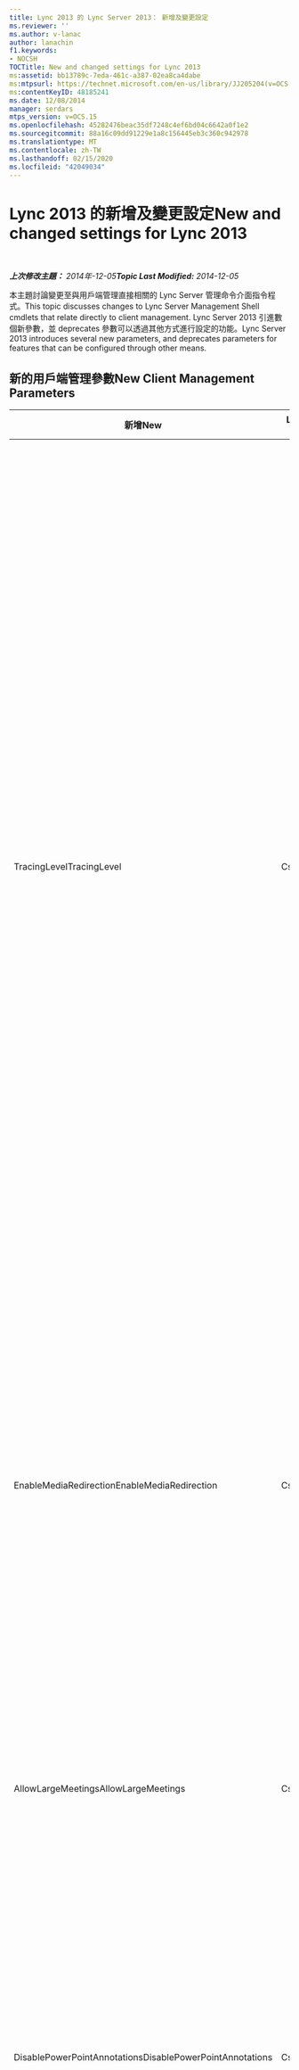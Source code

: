 ```yaml
---
title: Lync 2013 的 Lync Server 2013： 新增及變更設定
ms.reviewer: ''
ms.author: v-lanac
author: lanachin
f1.keywords:
- NOCSH
TOCTitle: New and changed settings for Lync 2013
ms:assetid: bb13789c-7eda-461c-a387-02ea8ca4dabe
ms:mtpsurl: https://technet.microsoft.com/en-us/library/JJ205204(v=OCS.15)
ms:contentKeyID: 48185241
ms.date: 12/08/2014
manager: serdars
mtps_version: v=OCS.15
ms.openlocfilehash: 45282476beac35df7248c4ef6bd04c6642a0f1e2
ms.sourcegitcommit: 88a16c09dd91229e1a8c156445eb3c360c942978
ms.translationtype: MT
ms.contentlocale: zh-TW
ms.lasthandoff: 02/15/2020
ms.locfileid: "42049034"
---
```

<div data-xmlns="http://www.w3.org/1999/xhtml">

<div class="topic" data-xmlns="http://www.w3.org/1999/xhtml" data-msxsl="urn:schemas-microsoft-com:xslt" data-cs="http://msdn.microsoft.com/">

<div data-asp="http://msdn2.microsoft.com/asp">

# <a name="new-and-changed-settings-for-lync-2013"></a><span data-ttu-id="6dace-102">Lync 2013 的新增及變更設定</span><span class="sxs-lookup"><span data-stu-id="6dace-102">New and changed settings for Lync 2013</span></span>

</div>

<div id="mainSection">

<div id="mainBody">

<span> </span>

<span data-ttu-id="6dace-103">_**上次修改主題：** 2014年-12-05_</span><span class="sxs-lookup"><span data-stu-id="6dace-103">_**Topic Last Modified:** 2014-12-05_</span></span>

<span data-ttu-id="6dace-104">本主題討論變更至與用戶端管理直接相關的 Lync Server 管理命令介面指令程式。</span><span class="sxs-lookup"><span data-stu-id="6dace-104">This topic discusses changes to Lync Server Management Shell cmdlets that relate directly to client management.</span></span> <span data-ttu-id="6dace-105">Lync Server 2013 引進數個新參數，並 deprecates 參數可以透過其他方式進行設定的功能。</span><span class="sxs-lookup"><span data-stu-id="6dace-105">Lync Server 2013 introduces several new parameters, and deprecates parameters for features that can be configured through other means.</span></span>

<div>

## <a name="new-client-management-parameters"></a><span data-ttu-id="6dace-106">新的用戶端管理參數</span><span class="sxs-lookup"><span data-stu-id="6dace-106">New Client Management Parameters</span></span>


<table>
<colgroup>
<col style="width: 33%" />
<col style="width: 33%" />
<col style="width: 33%" />
</colgroup>
<thead>
<tr class="header">
<th><span data-ttu-id="6dace-107">新增</span><span class="sxs-lookup"><span data-stu-id="6dace-107">New</span></span></th>
<th><span data-ttu-id="6dace-108">Lync Server 管理命令介面指令程式</span><span class="sxs-lookup"><span data-stu-id="6dace-108">Lync Server Management Shell Cmdlet</span></span></th>
<th><span data-ttu-id="6dace-109">描述</span><span class="sxs-lookup"><span data-stu-id="6dace-109">Description</span></span></th>
</tr>
</thead>
<tbody>
<tr class="odd">
<td><p><span data-ttu-id="6dace-110">TracingLevel</span><span class="sxs-lookup"><span data-stu-id="6dace-110">TracingLevel</span></span></p></td>
<td><p><span data-ttu-id="6dace-111">CsClientPolicy</span><span class="sxs-lookup"><span data-stu-id="6dace-111">CsClientPolicy</span></span></p></td>
<td><p><span data-ttu-id="6dace-112">當您將會設為 True，軟體追蹤啟用在 Lync;當設為 False，軟體追蹤將會停用。</span><span class="sxs-lookup"><span data-stu-id="6dace-112">When set to True, software tracing will be enabled in Lync; when set to False, software tracing will be disabled.</span></span> <span data-ttu-id="6dace-113">軟體追蹤包含保留程式所進行之所有事項的詳細記錄 (包括追蹤 API 呼叫)。</span><span class="sxs-lookup"><span data-stu-id="6dace-113">Software tracing involves keeping a detailed record of everything that a program does (including tracking API calls).</span></span> <span data-ttu-id="6dace-114">追蹤是大部分有用的開發人員和應用程式的支援人員。此設定相當於 [Communications Server 2007 R2 群組原則設定&quot;開啟 Communicator 追蹤。&quot; ，如下所示的設定包括：</span><span class="sxs-lookup"><span data-stu-id="6dace-114">Tracing is mostly useful to developers and to application support personnel.This setting is equivalent to the Communications Server 2007 R2 Group Policy setting &quot;Turn on tracing for Communicator.&quot; The settings are as follows:</span></span></p>
<ul>
<li><p><span data-ttu-id="6dace-115">關 = 停用追蹤，使用者無法變更此設定。</span><span class="sxs-lookup"><span data-stu-id="6dace-115">Off = Tracing is disabled and the user cannot change this setting.</span></span></p></li>
<li><p><span data-ttu-id="6dace-116">輕 = 執行最基本的追蹤是，且使用者無法變更此設定。</span><span class="sxs-lookup"><span data-stu-id="6dace-116">Light = Minimal tracing is performed, and the user cannot change this setting.</span></span></p></li>
<li><p><span data-ttu-id="6dace-117">開 = Verbose 追蹤已執行，且使用者無法變更此設定。</span><span class="sxs-lookup"><span data-stu-id="6dace-117">On = Verbose tracing is performed, and the user cannot change this setting.</span></span></p></li>
</ul>
<p><span data-ttu-id="6dace-118">根據預設 TracingLevel 設為 null 值。</span><span class="sxs-lookup"><span data-stu-id="6dace-118">By default TracingLevel is set to a null value.</span></span> <span data-ttu-id="6dace-119">這表示會執行最基本的追蹤，但使用者可以啟用或停用這個最基本的追蹤。</span><span class="sxs-lookup"><span data-stu-id="6dace-119">That means that minimal tracing is performed, but the user can enable or disable this minimal tracing.</span></span></p></td>
</tr>
<tr class="even">
<td><p><span data-ttu-id="6dace-120">EnableMediaRedirection</span><span class="sxs-lookup"><span data-stu-id="6dace-120">EnableMediaRedirection</span></span></p></td>
<td><p><span data-ttu-id="6dace-121">CsClientPolicy</span><span class="sxs-lookup"><span data-stu-id="6dace-121">CsClientPolicy</span></span></p></td>
<td><p><span data-ttu-id="6dace-122">當設為 True ($True) 可讓與其他的網路流量，依序分開的音訊和視訊資料流時，這可讓用戶端裝置進行編碼和解碼音訊及視訊在本機上。</span><span class="sxs-lookup"><span data-stu-id="6dace-122">When set to True ($True) allows audio and video streams to be separated from other network traffic, In turn, this allows client devices to do encoding and decoding of audio and video locally.</span></span> <span data-ttu-id="6dace-123">與裝置遠端處理或轉碼器壓縮等類似的技術相較，媒體重新導向通常會使頻寬使用較低、伺服器擴充性較高，且使用者經驗較佳。</span><span class="sxs-lookup"><span data-stu-id="6dace-123">Media redirection typically results in lower bandwidth usage, higher server scalability, and a more-optimal user experience compared to similar techniques such as device remoting or codec compression.</span></span></p></td>
</tr>
<tr class="odd">
<td><p><span data-ttu-id="6dace-124">AllowLargeMeetings</span><span class="sxs-lookup"><span data-stu-id="6dace-124">AllowLargeMeetings</span></span></p></td>
<td><p><span data-ttu-id="6dace-125">CsConferencing</span><span class="sxs-lookup"><span data-stu-id="6dace-125">CsConferencing</span></span></p></td>
<td><p><span data-ttu-id="6dace-126">設為 True 時，所有 Lync Meeting 都視為&quot;大型會議。&quot;大型會議，以限制置於此外預設傳輸的會議名冊大小傳送給參與者的通知數目。</span><span class="sxs-lookup"><span data-stu-id="6dace-126">When set to True, all Lync Meetings are treated as &quot;large meetings.&quot; With a large meeting, restrictions are placed on the number of notifications that are sent to participants, in addition to the size of the meeting roster that is transmitted by default.</span></span></p></td>
</tr>
<tr class="even">
<td><p><span data-ttu-id="6dace-127">DisablePowerPointAnnotations</span><span class="sxs-lookup"><span data-stu-id="6dace-127">DisablePowerPointAnnotations</span></span></p></td>
<td><p><span data-ttu-id="6dace-128">CsConferencing</span><span class="sxs-lookup"><span data-stu-id="6dace-128">CsConferencing</span></span></p></td>
<td><p><span data-ttu-id="6dace-129">當設為 True ($True) 使用者將無法將註解新增至 PowerPoint 投影片在會議中使用。</span><span class="sxs-lookup"><span data-stu-id="6dace-129">When set to True ($True) users won’t be able to add annotations to PowerPoint slides used in a conference.</span></span> <span data-ttu-id="6dace-130">不過，（根據 AllowAnnotations 屬性的值），使用者仍會有其他白板功能的存取權。</span><span class="sxs-lookup"><span data-stu-id="6dace-130">However (depending on the value of the AllowAnnotations property), users will still have access to other whiteboarding features.</span></span> <span data-ttu-id="6dace-131">預設值為 False，這表示可允許 PowerPoint 註釋。</span><span class="sxs-lookup"><span data-stu-id="6dace-131">The default value is False, meaning that PowerPoint annotations are allowed.</span></span></p></td>
</tr>
<tr class="odd">
<td><p><span data-ttu-id="6dace-132">AllowSharedNotes</span><span class="sxs-lookup"><span data-stu-id="6dace-132">AllowSharedNotes</span></span></p></td>
<td><p><span data-ttu-id="6dace-133">CsConferencing</span><span class="sxs-lookup"><span data-stu-id="6dace-133">CsConferencing</span></span></p></td>
<td><p><span data-ttu-id="6dace-134">當設為 True （預設值） 在任何開啟連結到會議的 OneNote 筆記本會自動更新會議參與者和詳細資料等在會議期間共用的內容相關的資訊。</span><span class="sxs-lookup"><span data-stu-id="6dace-134">When set to True (the default value) any open OneNote notebooks linked to the conference will automatically be updated with information such as conference participants and details about content shared during the conference.</span></span></p></td>
</tr>
<tr class="even">
<td><p><span data-ttu-id="6dace-135">EnableInviteCustomization</span><span class="sxs-lookup"><span data-stu-id="6dace-135">EnableInviteCustomization</span></span></p></td>
<td><p><span data-ttu-id="6dace-136">CsMeetingConfiguration</span><span class="sxs-lookup"><span data-stu-id="6dace-136">CsMeetingConfiguration</span></span></p></td>
<td><p><span data-ttu-id="6dace-137">與其他新 CsMeetingConfiguration 參數一起使用自訂的線上會議增益集 Lync 2013 所產生的會議邀請。</span><span class="sxs-lookup"><span data-stu-id="6dace-137">Used along with the other new CsMeetingConfiguration parameters to customize the meeting invitations generated by the Online Meeting Add-in for Lync 2013.</span></span></p></td>
</tr>
<tr class="odd">
<td><p><span data-ttu-id="6dace-138">LogoURL</span><span class="sxs-lookup"><span data-stu-id="6dace-138">LogoURL</span></span></p></td>
<td><p><span data-ttu-id="6dace-139">CsMeetingConfiguration</span><span class="sxs-lookup"><span data-stu-id="6dace-139">CsMeetingConfiguration</span></span></p></td>
<td><p><span data-ttu-id="6dace-140">將貴組織的商標新增至產生的線上會議增益集 Lync 2013 的所有邀請。</span><span class="sxs-lookup"><span data-stu-id="6dace-140">Adds your organization’s logo to all invitations generated by the Online Meeting Add-in for Lync 2013.</span></span> <span data-ttu-id="6dace-141">您指定 GIF 或 JPG 影像 URL。</span><span class="sxs-lookup"><span data-stu-id="6dace-141">You specify the URL of a GIF or JPG image.</span></span></p></td>
</tr>
<tr class="even">
<td><p><span data-ttu-id="6dace-142">HelpURL</span><span class="sxs-lookup"><span data-stu-id="6dace-142">HelpURL</span></span></p></td>
<td><p><span data-ttu-id="6dace-143">CsMeetingConfiguration</span><span class="sxs-lookup"><span data-stu-id="6dace-143">CsMeetingConfiguration</span></span></p></td>
<td><p><span data-ttu-id="6dace-144">將貴組織的說明或支援 URL 新增至產生的線上會議增益集 Lync 2013 的所有邀請。</span><span class="sxs-lookup"><span data-stu-id="6dace-144">Adds your organization’s help or support URL to all invitations generated by the Online Meeting Add-in for Lync 2013.</span></span></p></td>
</tr>
<tr class="odd">
<td><p><span data-ttu-id="6dace-145">LegalURL</span><span class="sxs-lookup"><span data-stu-id="6dace-145">LegalURL</span></span></p></td>
<td><p><span data-ttu-id="6dace-146">CsMeetingConfiguration</span><span class="sxs-lookup"><span data-stu-id="6dace-146">CsMeetingConfiguration</span></span></p></td>
<td><p><span data-ttu-id="6dace-147">將法律或免責聲明文字新增至產生的線上會議增益集 Lync 2013 的所有邀請。</span><span class="sxs-lookup"><span data-stu-id="6dace-147">Adds legal text or disclaimer text to all invitations generated by the Online Meeting Add-in for Lync 2013.</span></span> <span data-ttu-id="6dace-148">您指定文字的位置的 URL。</span><span class="sxs-lookup"><span data-stu-id="6dace-148">You specify the URL for the location of the text.</span></span></p></td>
</tr>
<tr class="even">
<td><p><span data-ttu-id="6dace-149">CustomFooterText</span><span class="sxs-lookup"><span data-stu-id="6dace-149">CustomFooterText</span></span></p></td>
<td><p><span data-ttu-id="6dace-150">CsMeetingConfiguration</span><span class="sxs-lookup"><span data-stu-id="6dace-150">CsMeetingConfiguration</span></span></p></td>
<td><p><span data-ttu-id="6dace-151">將自訂的頁尾新增至產生的線上會議增益集 Lync 2013 的所有邀請。</span><span class="sxs-lookup"><span data-stu-id="6dace-151">Adds a custom footer to all invitations generated by the Online Meeting Add-in for Lync 2013.</span></span> <span data-ttu-id="6dace-152">您指定的自訂頁尾文字的位置的 URL。</span><span class="sxs-lookup"><span data-stu-id="6dace-152">You specify the URL for the location of the custom footer text.</span></span></p></td>
</tr>
</tbody>
</table>


<div>

## <a name="deprecated-client-management-parameters"></a><span data-ttu-id="6dace-153">已被取代的用戶端管理參數</span><span class="sxs-lookup"><span data-stu-id="6dace-153">Deprecated Client Management Parameters</span></span>


<table>
<colgroup>
<col style="width: 33%" />
<col style="width: 33%" />
<col style="width: 33%" />
</colgroup>
<thead>
<tr class="header">
<th><span data-ttu-id="6dace-154">參數</span><span class="sxs-lookup"><span data-stu-id="6dace-154">Parameter</span></span></th>
<th><span data-ttu-id="6dace-155">Lync Server 管理命令介面指令程式</span><span class="sxs-lookup"><span data-stu-id="6dace-155">Lync Server Management Shell Cmdlet</span></span></th>
<th><span data-ttu-id="6dace-156">描述</span><span class="sxs-lookup"><span data-stu-id="6dace-156">Description</span></span></th>
</tr>
</thead>
<tbody>
<tr class="odd">
<td><p><span data-ttu-id="6dace-157">CustomizedHelpUrl</span><span class="sxs-lookup"><span data-stu-id="6dace-157">CustomizedHelpUrl</span></span></p></td>
<td><p><span data-ttu-id="6dace-158">CsClientPolicy</span><span class="sxs-lookup"><span data-stu-id="6dace-158">CsClientPolicy</span></span></p></td>
<td><p><span data-ttu-id="6dace-159">搭配 Lync Server 2013 已淘汰此參數。</span><span class="sxs-lookup"><span data-stu-id="6dace-159">This parameter has been deprecated for use with Lync Server 2013.</span></span> <span data-ttu-id="6dace-160">中 enableenterprisecustomizedhelp 設搭配使用時，此參數會啟用組織，以指定的 URL，這樣當使用者按下 Lync 中的 [說明] 功能表，會顯示自訂的說明。</span><span class="sxs-lookup"><span data-stu-id="6dace-160">When used in conjunction with EnableEnterpriseCustomizedHelp, this parameter enabled an organization to specify a URL so that when users clicked the Help menu in Lync, customized help would display.</span></span></p></td>
</tr>
<tr class="even">
<td><p><span data-ttu-id="6dace-161">Enableenterprisecustomizedhelp 設</span><span class="sxs-lookup"><span data-stu-id="6dace-161">EnableEnterpriseCustomizedHelp</span></span></p></td>
<td><p><span data-ttu-id="6dace-162">CsClientPolicy</span><span class="sxs-lookup"><span data-stu-id="6dace-162">CsClientPolicy</span></span></p></td>
<td><p><span data-ttu-id="6dace-163">搭配 Lync Server 2013 已淘汰此參數。</span><span class="sxs-lookup"><span data-stu-id="6dace-163">This parameter has been deprecated for use with Lync Server 2013.</span></span> <span data-ttu-id="6dace-164">中 CustomizedHelpUrl 搭配使用時，此參數會啟用組織若要顯示自訂的說明。</span><span class="sxs-lookup"><span data-stu-id="6dace-164">When used in conjunction with CustomizedHelpUrl, this parameter enabled organizations to display customized help.</span></span></p></td>
</tr>
<tr class="odd">
<td><p><span data-ttu-id="6dace-165">EnableSQMData</span><span class="sxs-lookup"><span data-stu-id="6dace-165">EnableSQMData</span></span></p></td>
<td><p><span data-ttu-id="6dace-166">CsClientPolicy</span><span class="sxs-lookup"><span data-stu-id="6dace-166">CsClientPolicy</span></span></p></td>
<td><p><span data-ttu-id="6dace-167">Lync Server 2013 中已移除 Set-csclientpolicy cmdlet 的 EnableSQMData 參數。</span><span class="sxs-lookup"><span data-stu-id="6dace-167">The EnableSQMData parameter of the Set-CSClientPolicy cmdlet has been removed in Lync Server 2013.</span></span> <span data-ttu-id="6dace-168">相反地，您可以使用軟體品質管理 (SQM) 資料共用的群組原則的設定來決定在 Lync 用戶端一般選項] 頁面的 [客戶經驗改進] 選項的使用者介面：</span><span class="sxs-lookup"><span data-stu-id="6dace-168">Instead, you can use the shared Group Policy setting for Software Quality Management (SQM) data to determine the user interface for the Customer Experience Improvement option in the Lync client General options page:</span></span></p>
<p><span data-ttu-id="6dace-169">HKEY_CURRENT_USER\Software\Policies\Microsoft\Office\Common\QMEnable</span><span class="sxs-lookup"><span data-stu-id="6dace-169">HKEY_CURRENT_USER\Software\Policies\Microsoft\Office\Common\QMEnable</span></span></p>
<p><span data-ttu-id="6dace-170">值：</span><span class="sxs-lookup"><span data-stu-id="6dace-170">Values:</span></span></p>
<p><span data-ttu-id="6dace-171">1 = 顯示並選取核取方塊 （使用者可以清除核取方塊）</span><span class="sxs-lookup"><span data-stu-id="6dace-171">1 = Display and select the check box (the user can clear the check box)</span></span></p>
<p><span data-ttu-id="6dace-172">0 = 關閉並停用] 核取方塊 （使用者無法覆寫）</span><span class="sxs-lookup"><span data-stu-id="6dace-172">0 = Turn off and disable the check box (user can't override)</span></span></p>
<p><span data-ttu-id="6dace-173">Null = 值取決於 Office 安裝程式，並且] 核取方塊會顯示使用者設為他們選擇</span><span class="sxs-lookup"><span data-stu-id="6dace-173">Null = The value is determined by Office setup, and the check box is displayed for users to set as they choose</span></span></p></td>
</tr>
<tr class="even">
<td><p><span data-ttu-id="6dace-174">AllowExchangeContactStore</span><span class="sxs-lookup"><span data-stu-id="6dace-174">AllowExchangeContactStore</span></span></p></td>
<td><p><span data-ttu-id="6dace-175">CsClientPolicy</span><span class="sxs-lookup"><span data-stu-id="6dace-175">CsClientPolicy</span></span></p></td>
<td><p><span data-ttu-id="6dace-176">此參數已被移除。</span><span class="sxs-lookup"><span data-stu-id="6dace-176">This parameter has been removed.</span></span> <span data-ttu-id="6dace-177">相反地，當您部署 Lync Server 2013，並發行拓撲，整合連絡人存放區預設會啟用所有使用者。</span><span class="sxs-lookup"><span data-stu-id="6dace-177">Instead, when you deploy Lync Server 2013 and publish the topology, unified contact store is enabled for all users by default.</span></span> <span data-ttu-id="6dace-178">這表示所有使用者的連絡人會保留在 Exchange 和 Lync、 Outlook 和 Outlook Web Access 中提供。</span><span class="sxs-lookup"><span data-stu-id="6dace-178">This means that all a user’s contacts are kept in Exchange and are available in Lync, Outlook, and Outlook Web Access.</span></span> <span data-ttu-id="6dace-179">您可用於自訂哪些使用者具有整合連絡人存放區提供 Set-csuserservicespolicy cmdlet。</span><span class="sxs-lookup"><span data-stu-id="6dace-179">You can use the Set-CsUserServicesPolicy cmdlet to customize which users have unified contact store available.</span></span> <span data-ttu-id="6dace-180">您可以啟用全域、 網站、 租用戶，或藉由個人或群組的個人的使用者。</span><span class="sxs-lookup"><span data-stu-id="6dace-180">You can enable users globally, by site, by tenant, or by individuals or groups of individuals.</span></span> <span data-ttu-id="6dace-181">如需詳細資訊，請參閱<a href="lync-server-2013-enable-users-for-unified-contact-store.md">啟用使用者的 Lync Server 2013 中整合連絡人存放區</a>。</span><span class="sxs-lookup"><span data-stu-id="6dace-181">For details, see <a href="lync-server-2013-enable-users-for-unified-contact-store.md">Enable users for unified contact store in Lync Server 2013</a>.</span></span></p></td>
</tr>
<tr class="odd">
<td><p><span data-ttu-id="6dace-182">MAPIPollInterval</span><span class="sxs-lookup"><span data-stu-id="6dace-182">MAPIPollInterval</span></span></p></td>
<td><p><span data-ttu-id="6dace-183">CsClientPolicy</span><span class="sxs-lookup"><span data-stu-id="6dace-183">CsClientPolicy</span></span></p></td>
<td><p><span data-ttu-id="6dace-184">Lync 2013 不使用此參數。</span><span class="sxs-lookup"><span data-stu-id="6dace-184">This parameter is not used by Lync 2013.</span></span> <span data-ttu-id="6dace-185">在先前版本中，此參數會指定用戶端從 Exchange 公用資料夾擷取 MAPI 資料的頻率</span><span class="sxs-lookup"><span data-stu-id="6dace-185">In previous releases, this parameter specified how often the client retrieved MAPI data from Exchange public folders</span></span></p></td>
</tr>
<tr class="even">
<td><p><span data-ttu-id="6dace-186">DisableICE</span><span class="sxs-lookup"><span data-stu-id="6dace-186">DisableICE</span></span></p></td>
<td><p><span data-ttu-id="6dace-187">CsClientPolicy</span><span class="sxs-lookup"><span data-stu-id="6dace-187">CsClientPolicy</span></span></p></td>
<td><p><span data-ttu-id="6dace-188">Lync 2013 中，此參數已被取代。</span><span class="sxs-lookup"><span data-stu-id="6dace-188">This parameter was deprecated in Lync 2013.</span></span></p></td>
</tr>
</tbody>
</table>


</div>

</div>

</div>

<span> </span>

</div>

</div>

</div>

